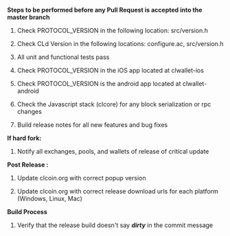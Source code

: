 **Steps to be performed before any Pull Request is accepted into the master branch**

  1. Check PROTOCOL_VERSION in the following location: src/version.h

  2. Check CLd Version in the following locations: configure.ac, src/version.h

  3. All unit and functional tests pass

  4. Check PROTOCOL_VERSION in the iOS app located at clwallet-ios

  5. Check PROTOCOL_VERSION is the android app located at clwallet-android

  6. Check the Javascript stack (clcore) for any block serialization or rpc changes
  
  7. Build release notes for all new features and bug fixes

**If hard fork:**

  1. Notify all exchanges, pools, and wallets of release of critical update

**Post Release :**

  1. Update clcoin.org with correct popup version
  
  2. Update clcoin.org with correct release download urls for each platform (Windows, Linux, Mac)

**Build Process**

  1. Verify that the release build doesn't say ***dirty*** in the commit message

